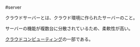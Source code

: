 #server 

クラウドサーバーとは、クラウド環境に作られたサーバーのこと。

サーバーの機能が複数台に分散されているため、柔軟性が高い。

[クラウドコンピューティング](クラウドコンピューティング.md)の一部である。